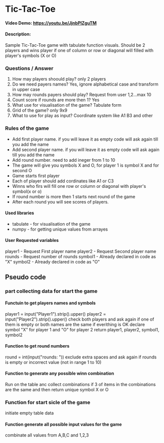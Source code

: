 # Tic-Tac-Toe
#### Video Demo:  <https://youtu.be/JjnbPlZguTM>
#### Description:
Sample Tic-Tac-Toe game with tabulate function visuals. Should be 2 players and wins player if one of column or row or diagonal will filled with player's symbols (X or O)

### Questions / Answer
1. How may players shoould play? only 2 players
2. Do we need payers names? Yes, ignore alphabetical case and transform in upper case
3. How may rounds payers should play? Request from user 1,2...max 10
4. Count score if rounds are more then 1? Yes
5. What use for visualisation of the game? Tabulate form
6. Grid of the game? only 9x9
7. What to use for play as input? Coordinate system like A1 B3 and other

### Rules of the game
- Add first player name. if you will leave it as empty code will ask again till you add the name
- Add second player name. if you will leave it as empty code will ask again till you add the name
- Add round number. need to add ineger from 1 to 10
- The game will give you symbols X and O, for player 1 is symbol X and for second O
- Game starts first player
- Each of player should add cordinates like A1 or C3
- Winns who firs will fill one row or column or diagonal with player's symbol(x or o)
- If round number is more then 1 starts next round of the game
- After each round you will see scores of players.

#### Used libraries
- tabulate - for visualisation of the game
- numpy - for getting unique values from arrayes

#### User Requested variables
player1 - Request First player name
player2 - Request Second player name
rounds - Request number of rounds
symbol1 - Already declared in code as "X"
symbol2 - Already declared in code as "O"


## Pseudo code
### part collecting data for start the game
#### Functuin to get players names and symbols
player1 = input("Player1").strip().upper()
player2 = input("Player2").strip().upper()
check both players and ask again if one of them is empty or both names are the same
if everithing is OK declare symbol "X" for player 1 and "O" for player 2
return player1, player2, symbol1, symbol2

#### Function to get round numbers
round = int(input("rounds: "))
exclude extra spaces and ask again if rounds is empty or incorrect value (not in range 1 to 10)

#### Function to generate any possible winn combination
Run on the table anc collect combinations if 3 of items in the combinations are the same and then return unique symbol X or O

### Function for start sicle of the game
initiate empty table data

#### Function generate all possible input values for the game
combinate all values from A,B,C and 1,2,3


